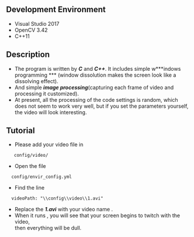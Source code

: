## Development Environment 
* Visual Studio 2017<br>
* OpenCV 3.42<br>
* C++11 <br>


## Description 
* The program is written by ***C*** and ***C++***. It includes simple w***indows programming ***
(window dissolution makes the screen look like a dissolving effect).<br>
* And simple ***image processing***(capturing each frame of video and processing it customized). <br>
* At present, all the processing of the code settings is random, which does not seem to work very well, 
but if you set the parameters yourself, the video will look interesting. <br>


## Tutorial
* Please add your video file in 
```
   config/video/
```
* Open the file
```
  config/envir_config.yml
```
* Find the line
```
  videoPath: "\\config\\video\\1.avi"
```
* Replace the ***1.avi*** with your video name .
* When it runs , you will see that your screen begins to twitch with the video,<br>
then everything will be dull. <br>

